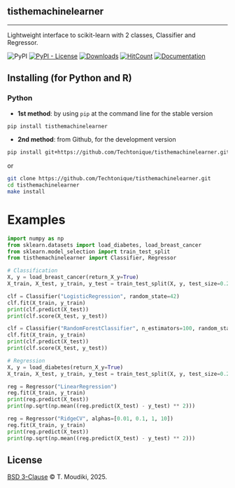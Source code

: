 tisthemachinelearner
--------

<hr>

Lightweight interface to scikit-learn with 2 classes, Classifier and Regressor. 

![PyPI](https://img.shields.io/pypi/v/tisthemachinelearner) [![PyPI - License](https://img.shields.io/pypi/l/tisthemachinelearner)](https://github.com/Techtonique/tisthemachinelearner/LICENSE) [![Downloads](https://pepy.tech/badge/tisthemachinelearner)](https://pepy.tech/project/tisthemachinelearner) 
[![HitCount](https://hits.dwyl.com/Techtonique/tisthemachinelearner.svg?style=flat-square)](http://hits.dwyl.com/Techtonique/tisthemachinelearner)
[![Documentation](https://img.shields.io/badge/documentation-is_here-green)](https://techtonique.github.io/tisthemachinelearner/)


## Installing (for Python and R)

### Python 

- __1st method__: by using `pip` at the command line for the stable version

```bash
pip install tisthemachinelearner
```

- __2nd method__: from Github, for the development version

```bash
pip install git+https://github.com/Techtonique/tisthemachinelearner.git
```

or 

```bash
git clone https://github.com/Techtonique/tisthemachinelearner.git
cd tisthemachinelearner
make install
```

# Examples

```python
import numpy as np
from sklearn.datasets import load_diabetes, load_breast_cancer
from sklearn.model_selection import train_test_split
from tisthemachinelearner import Classifier, Regressor

# Classification
X, y = load_breast_cancer(return_X_y=True)
X_train, X_test, y_train, y_test = train_test_split(X, y, test_size=0.2, random_state=42)

clf = Classifier("LogisticRegression", random_state=42)
clf.fit(X_train, y_train)
print(clf.predict(X_test))
print(clf.score(X_test, y_test))

clf = Classifier("RandomForestClassifier", n_estimators=100, random_state=42)
clf.fit(X_train, y_train)
print(clf.predict(X_test))
print(clf.score(X_test, y_test))

# Regression
X, y = load_diabetes(return_X_y=True)
X_train, X_test, y_train, y_test = train_test_split(X, y, test_size=0.2, random_state=42)

reg = Regressor("LinearRegression")
reg.fit(X_train, y_train)
print(reg.predict(X_test))
print(np.sqrt(np.mean((reg.predict(X_test) - y_test) ** 2)))

reg = Regressor("RidgeCV", alphas=[0.01, 0.1, 1, 10])
reg.fit(X_train, y_train)
print(reg.predict(X_test))
print(np.sqrt(np.mean((reg.predict(X_test) - y_test) ** 2)))
```

## License

[BSD 3-Clause](LICENSE) © T. Moudiki, 2025. 
